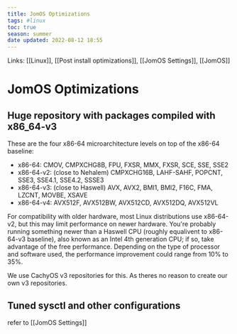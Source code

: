 ```yaml
---
title: JomOS Optimizations
tags: #linux
toc: true
season: summer
date updated: 2022-08-12 18:55
---
```


Links: [[Linux]], [[Post install optimizations]], [[JomOS Settings]], [[JomOS]]

# JomOS Optimizations

## Huge repository with packages compiled with x86_64-v3

These are the four x86-64 microarchitecture levels on top of the x86-64 baseline:

- x86-64: CMOV, CMPXCHG8B, FPU, FXSR, MMX, FXSR, SCE, SSE, SSE2
- x86-64-v2: (close to Nehalem) CMPXCHG16B, LAHF-SAHF, POPCNT, SSE3, SSE4.1, SSE4.2, SSSE3
- x86-64-v3: (close to Haswell) AVX, AVX2, BMI1, BMI2, F16C, FMA, LZCNT, MOVBE, XSAVE
- x86-64-v4: AVX512F, AVX512BW, AVX512CD, AVX512DQ, AVX512VL

For compatibility with older hardware, most Linux distributions use x86-64-v2, but this may limit performance on newer hardware. You're probably running something newer than a Haswell CPU (roughly equalivent to x86-64-v3 baseline), also known as an Intel 4th generation CPU; if so, take advantage of the free performance. Depending on the type of processor and software used, the performance improvement could range from 10% to 35%.

We use CachyOS v3 repositories for this. As theres no reason to create our own v3 repositories.

## Tuned sysctl and other configurations
refer to [[JomOS Settings]]
